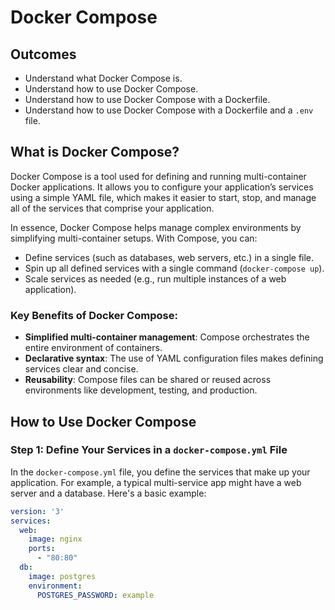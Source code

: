 # Docker Compose

## Outcomes

- Understand what Docker Compose is.
- Understand how to use Docker Compose.
- Understand how to use Docker Compose with a Dockerfile.
- Understand how to use Docker Compose with a Dockerfile and a `.env` file.

## What is Docker Compose?

Docker Compose is a tool used for defining and running multi-container Docker applications. It allows you to configure your application’s services using a simple YAML file, which makes it easier to start, stop, and manage all of the services that comprise your application.

In essence, Docker Compose helps manage complex environments by simplifying multi-container setups. With Compose, you can:
- Define services (such as databases, web servers, etc.) in a single file.
- Spin up all defined services with a single command (`docker-compose up`).
- Scale services as needed (e.g., run multiple instances of a web application).

### Key Benefits of Docker Compose:
- **Simplified multi-container management**: Compose orchestrates the entire environment of containers.
- **Declarative syntax**: The use of YAML configuration files makes defining services clear and concise.
- **Reusability**: Compose files can be shared or reused across environments like development, testing, and production.

## How to Use Docker Compose

### Step 1: Define Your Services in a `docker-compose.yml` File

In the `docker-compose.yml` file, you define the services that make up your application. For example, a typical multi-service app might have a web server and a database. Here's a basic example:

```yaml
version: '3'
services:
  web:
    image: nginx
    ports:
      - "80:80"
  db:
    image: postgres
    environment:
      POSTGRES_PASSWORD: example
```
